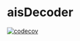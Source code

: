 # aisDecoder

[![codecov](https://codecov.io/gh/Ewan-Keith/aisDecoder/branch/master/graph/badge.svg)](https://codecov.io/gh/Ewan-Keith/aisDecoder)